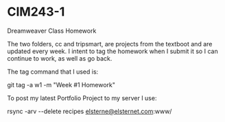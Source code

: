 CIM243-1
========

Dreamweaver Class Homework

The two folders, cc and tripsmart, are projects from the textboot and are updated every week.  I intent to tag the homework when I submit it so I can continue to work, as well as go back.

The tag command that I used is:

  git tag -a w1 -m "Week #1 Homework"

To post my latest Portfolio Project to my server I use:

  rsync -arv --delete recipes elsterne@elsternet.com:www/
